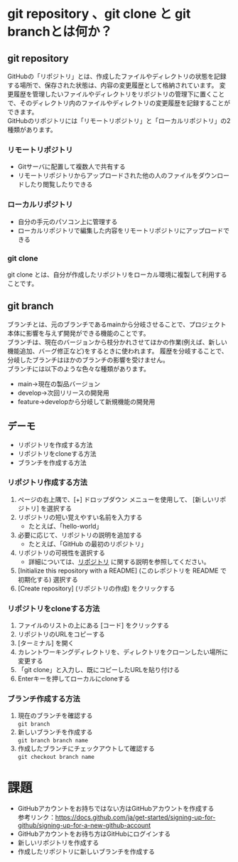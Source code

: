 # git repository 、git clone と git branchとは何か？
## git repository
GitHubの「リポジトリ」とは、作成したファイルやディレクトリの状態を記録する場所で、保存された状態は、内容の変更履歴として格納されています。
変更履歴を管理したいファイルやディレクトリをリポジトリの管理下に置くことで、そのディレクトリ内のファイルやディレクトリの変更履歴を記録することができます。  
GitHubのリポジトリには「リモートリポジトリ」と「ローカルリポジトリ」の2種類があります。  
### リモートリポジトリ 
* Gitサーバに配置して複数人で共有する
* リモートリポジトリからアップロードされた他の人のファイルをダウンロードしたり閲覧したりできる
### ローカルリポジトリ 
* 自分の手元のパソコン上に管理する
* ローカルリポジトリで編集した内容をリモートリポジトリにアップロードできる  

### git clone
git clone とは、自分が作成したリポジトリをローカル環境に複製して利用することです。 

## git branch
ブランチとは、元のブランチであるmainから分岐させることで、プロジェクト本体に影響を与えず開発ができる機能のことです。  
ブランチは、現在のバージョンから枝分かれさせてほかの作業(例えば、新しい機能追加、バーグ修正など)をするときに使われます。
履歴を分岐することで、分岐したブランチはほかのブランチの影響を受けません。  
ブランチには以下のような色々な種類があります。  
* main→現在の製品バージョン  
* develop→次回リリースの開発用  
* feature→developから分岐して新規機能の開発用

## デーモ
* リポジトリを作成する方法
* リポジトリをcloneする方法
* ブランチを作成する方法

### リポジトリ作成する方法
1. ページの右上隅で、[+] ドロップダウン メニューを使用して、 [新しいリポジトリ] を選択する
2. リポジトリの短い覚えやすい名前を入力する
    * たとえば、「hello-world」
3. 必要に応じて、リポジトリの説明を追加する
    * たとえば、「GitHub の最初のリポジトリ」
4. リポジトリの可視性を選択する
    * 詳細については、[リポジトリ](https://docs.github.com/ja/repositories/creating-and-managing-repositories/about-repositories#about-repository-visibility)
に関する説明を参照してください。
5. [Initialize this repository with a README] (このレポジトリを README で初期化する) 選択する
6. [Create repository] (リポジトリの作成) をクリックする

### リポジトリをcloneする方法
1. ファイルのリストの上にある  [コード] をクリックする
2. リポジトリのURLをコピーする
3. [ターミナル] を開く
4. カレントワーキングディレクトリを、ディレクトリをクローンしたい場所に変更する
5. 「git clone」と入力し、既にコピーしたURLを貼り付ける  
6. Enterキーを押してローカルにcloneする

### ブランチ作成する方法
1. 現在のブランチを確認する  
    `git branch`
2. 新しいブランチを作成する  
    `git branch branch name`
3. 作成したブランチにチェックアウトして確認する  
    `git checkout branch name`
 
# 課題
* GitHubアカウントをお持ちではない方はGitHubアカウントを作成する  
参考リンク：https://docs.github.com/ja/get-started/signing-up-for-github/signing-up-for-a-new-github-account  
* GitHubアカウントをお待ち方はGitHubにログインする
* 新しいリポジトリを作成する
* 作成したリポジトリに新しいブランチを作成する
